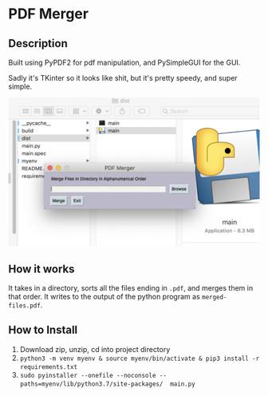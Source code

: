# PDF Merger

## Description
Built using PyPDF2 for pdf manipulation, and PySimpleGUI for the GUI.

Sadly it's TKinter so it looks like shit, but it's pretty speedy, and super simple.

![](screen.png)

## How it works
It takes in a directory, sorts all the files ending in `.pdf`, and merges them in that order. It writes to the output of the python program as `merged-files.pdf`.


## How to Install
1. Download zip, unzip, cd into project directory
2. `python3 -m venv myenv & source myenv/bin/activate & pip3 install -r requirements.txt`
3. `sudo pyinstaller --onefile --noconsole --paths=myenv/lib/python3.7/site-packages/  main.py`
